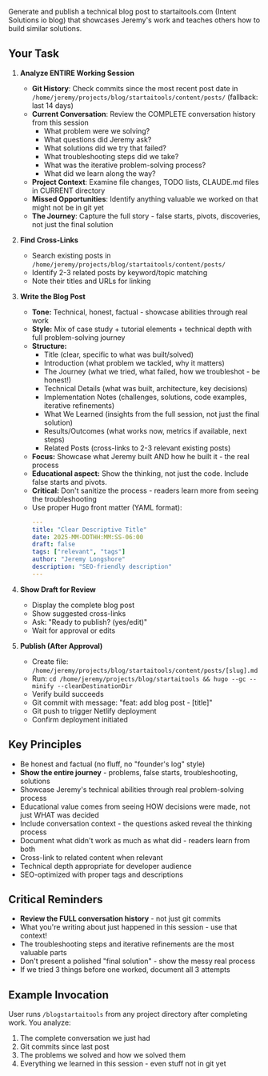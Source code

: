 Generate and publish a technical blog post to startaitools.com (Intent Solutions io blog) that showcases Jeremy's work and teaches others how to build similar solutions.

## Your Task

1. **Analyze ENTIRE Working Session**
   - **Git History**: Check commits since the most recent post date in `/home/jeremy/projects/blog/startaitools/content/posts/` (fallback: last 14 days)
   - **Current Conversation**: Review the COMPLETE conversation history from this session
     - What problem were we solving?
     - What questions did Jeremy ask?
     - What solutions did we try that failed?
     - What troubleshooting steps did we take?
     - What was the iterative problem-solving process?
     - What did we learn along the way?
   - **Project Context**: Examine file changes, TODO lists, CLAUDE.md files in CURRENT directory
   - **Missed Opportunities**: Identify anything valuable we worked on that might not be in git yet
   - **The Journey**: Capture the full story - false starts, pivots, discoveries, not just the final solution

2. **Find Cross-Links**
   - Search existing posts in `/home/jeremy/projects/blog/startaitools/content/posts/`
   - Identify 2-3 related posts by keyword/topic matching
   - Note their titles and URLs for linking

3. **Write the Blog Post**
   - **Tone:** Technical, honest, factual - showcase abilities through real work
   - **Style:** Mix of case study + tutorial elements + technical depth with full problem-solving journey
   - **Structure:**
     - Title (clear, specific to what was built/solved)
     - Introduction (what problem we tackled, why it matters)
     - The Journey (what we tried, what failed, how we troubleshot - be honest!)
     - Technical Details (what was built, architecture, key decisions)
     - Implementation Notes (challenges, solutions, code examples, iterative refinements)
     - What We Learned (insights from the full session, not just the final solution)
     - Results/Outcomes (what works now, metrics if available, next steps)
     - Related Posts (cross-links to 2-3 relevant existing posts)
   - **Focus:** Showcase what Jeremy built AND how he built it - the real process
   - **Educational aspect:** Show the thinking, not just the code. Include false starts and pivots.
   - **Critical:** Don't sanitize the process - readers learn more from seeing the troubleshooting
   - Use proper Hugo front matter (YAML format):
     ```yaml
     ---
     title: "Clear Descriptive Title"
     date: 2025-MM-DDTHH:MM:SS-06:00
     draft: false
     tags: ["relevant", "tags"]
     author: "Jeremy Longshore"
     description: "SEO-friendly description"
     ---
     ```

4. **Show Draft for Review**
   - Display the complete blog post
   - Show suggested cross-links
   - Ask: "Ready to publish? (yes/edit)"
   - Wait for approval or edits

5. **Publish (After Approval)**
   - Create file: `/home/jeremy/projects/blog/startaitools/content/posts/[slug].md`
   - Run: `cd /home/jeremy/projects/blog/startaitools && hugo --gc --minify --cleanDestinationDir`
   - Verify build succeeds
   - Git commit with message: "feat: add blog post - [title]"
   - Git push to trigger Netlify deployment
   - Confirm deployment initiated

## Key Principles
- Be honest and factual (no fluff, no "founder's log" style)
- **Show the entire journey** - problems, false starts, troubleshooting, solutions
- Showcase Jeremy's technical abilities through real problem-solving process
- Educational value comes from seeing HOW decisions were made, not just WHAT was decided
- Include conversation context - the questions asked reveal the thinking process
- Document what didn't work as much as what did - readers learn from both
- Cross-link to related content when relevant
- Technical depth appropriate for developer audience
- SEO-optimized with proper tags and descriptions

## Critical Reminders
- **Review the FULL conversation history** - not just git commits
- What you're writing about just happened in this session - use that context!
- The troubleshooting steps and iterative refinements are the most valuable parts
- Don't present a polished "final solution" - show the messy real process
- If we tried 3 things before one worked, document all 3 attempts

## Example Invocation
User runs `/blogstartaitools` from any project directory after completing work. You analyze:
1. The complete conversation we just had
2. Git commits since last post
3. The problems we solved and how we solved them
4. Everything we learned in this session - even stuff not in git yet